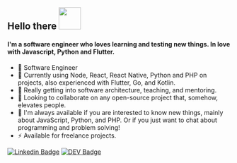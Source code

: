 ## Hello there <img src="https://www.animoticons.com/files/misc/fantasy-smiley-faces/19.gif" width="50px"/>

#### I'm a software engineer who loves learning and testing new things. In love with Javascript, Python and Flutter.

- 💙 Software Engineer
- 🔭 Currently using Node, React, React Native, Python and PHP on projects, also experienced with Flutter, Go, and Kotlin.
- 🌱 Really getting into software architecture, teaching, and mentoring.
- 👯 Looking to collaborate on any open-source project that, somehow, elevates people.
- 💬 I'm always available if you are interested to know new things, mainly about JavaScript, Python, and PHP. Or if you just want to chat about programming and problem solving!
- ⚡ Available for freelance projects.

[![Linkedin Badge](https://img.shields.io/badge/-LinkedIn-blue?style=flat-square&logo=Linkedin&logoColor=white&link=https://www.linkedin.com/in/ricardo-morato-673576108/)](https://www.linkedin.com/in/ricardo-morato-673576108/)
[![DEV Badge](https://img.shields.io/badge/-DEV.to-000?style=flat-square&logo=dev.to&logoColor=white&link=https://dev.to/ricardomorato)](https://dev.to/ricardomorato)

<!--
**RicardoMorato/RicardoMorato** is a ✨ _special_ ✨ repository because its `README.md` (this file) appears on your GitHub profile.
-->
